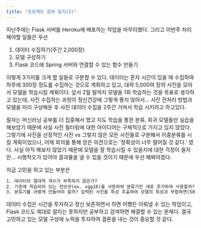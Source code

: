 ```yaml
---
title: "프로젝트 참여 일지(2)"
---
```

지난주에는 Flask 서버를 Heroku에 배포하는 작업을 마무리했다.
그리고 이번주 처리해야할 일들은 우선
1. 데이터 수집하기(주간 2,000장)
2. 모델 구성하기
3. Flask 코드에 Spring 서버와 연결할 수 있는 함수 만들기

이렇게 3가지를 크게 할 일들로 구분할 수 있다.
데이터는 혼자 시간이 있을 때 수집하여 하루에 300장 정도를 수집하는 것으로 계획하고 있고, 대략 5,000여 장의 사진을 모아서 모델을 학습시킬 계획이다.
앞서 2월 말까지 모델을 1회 학습하는 것을 목표로 생각하고 있는데, 사진 수집하는 과정이 정신건강에 그렇게 좋지 않아서... 사진 전처리 방법과 모델을 미리 구상해둔 후 사진 데이터 수집을 2주간 거쳐서 학습 시키려고 하고있다.

필자는 머신러닝 공부를 더 집중해서 했고 지도 학습을 통한 분류, 회귀 모델들만 실습을 해보았기 때문에 사실 사진 필터링에 대한 아이디어는 구체적으로 가지고 있지 않았다.
그렇기에 사진을 선정적인 사진 vs 그렇지 않은 모든 사진들로 구분해서 이중분류를 시킬 계획이었으나, 어제 회의를 통해 얻은 의견으로는 '정확성이 너무 떨어질 것 같다.' 였다.
사실 아직 해보지 않았기 때문에 모델을 잘 학습시킬 수 있을지에 대한 걱정이 들지만... 시행착오가 있어야 결과물을 낼 수 있을 것이기 때문에 우선 해봐야겠다.

지금 고민을 하고 있는 부분은

```txt
1. 데이터의 절대적 개수가 부족하지 않은가?
2. 기존에 학습되어 있는 컨브넷(ex. vgg16)을 사용하여 분류기만 새로 추가하여 사용할까?
3. 분류기를 어떻게 만들어야 할까? 입력된 사진을 특성 추출하여 모델의 특성과 부합하면(50% 이상 일치) 선정적인 사진, 아니면 건전한 사진으로 분류해보자
```

데이터 수집은 시간을 투자하고 정신 보존하면서 하면 어쨌든 이뤄낼 수 있는 작업이고, Flask 코드도 제대로 알지는 못하지만 공부하고 검색하면 해결할 수 있는 문제다.
결국 고민하고 있는 모델 구성에 노력을 투자하여 결론을 내는 것이 중요할 것 같다.